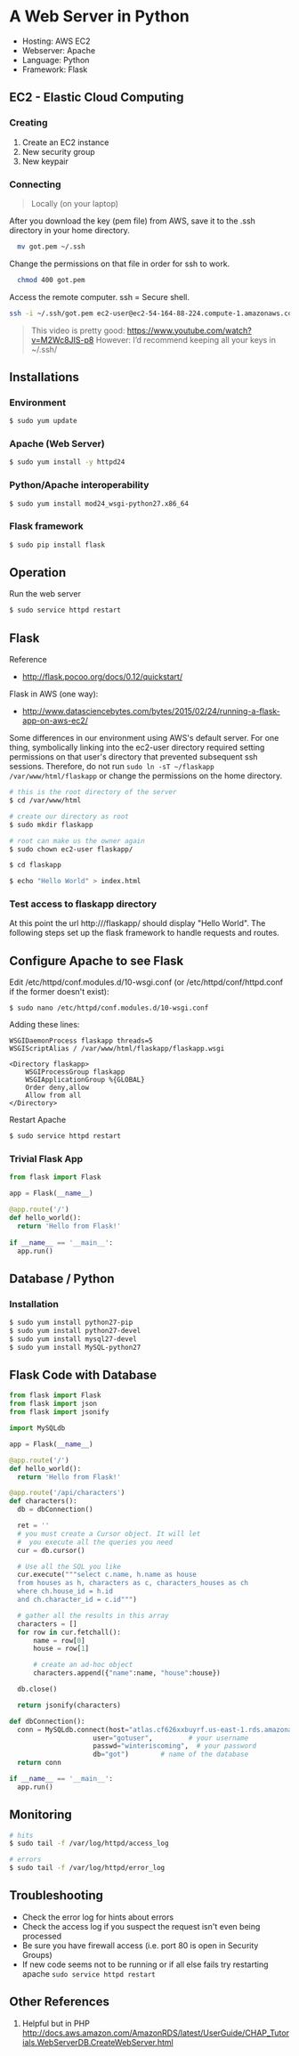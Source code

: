 # A Web Server in Python

* Hosting: AWS EC2
* Webserver: Apache
* Language: Python
* Framework: Flask

## EC2 - Elastic Cloud Computing

### Creating

1. Create an EC2 instance 
1. New security group
1. New keypair

### Connecting

> Locally (on your laptop)

After you download the key (pem file) from AWS, save it to the .ssh directory in your 
home directory.

```sh
  mv got.pem ~/.ssh
```

Change the permissions on that file in order for ssh to work.

```sh
  chmod 400 got.pem
```

Access the remote computer. ssh = Secure shell.

```sh
ssh -i ~/.ssh/got.pem ec2-user@ec2-54-164-88-224.compute-1.amazonaws.com
```

> This video is pretty good:
> https://www.youtube.com/watch?v=M2Wc8JIS-p8
> However:
> I’d recommend keeping all your keys in ~/.ssh/


## Installations

### Environment
```sh
$ sudo yum update
```

### Apache (Web Server)
```sh
$ sudo yum install -y httpd24 
```
### Python/Apache interoperability
```sh
$ sudo yum install mod24_wsgi-python27.x86_64
```

### Flask framework
```sh
$ sudo pip install flask
```

## Operation

Run the web server

```sh
$ sudo service httpd restart
```

## Flask

Reference 
* http://flask.pocoo.org/docs/0.12/quickstart/

Flask in AWS (one way):
* http://www.datasciencebytes.com/bytes/2015/02/24/running-a-flask-app-on-aws-ec2/

Some differences in our environment using AWS's default server. For one thing,
symbolically linking into the ec2-user directory required setting permissions
on that user's directory that prevented subsequent ssh sessions. Therefore, do not
run ```sudo ln -sT ~/flaskapp /var/www/html/flaskapp``` or change the permissions
on the home directory.

```sh
# this is the root directory of the server
$ cd /var/www/html

# create our directory as root
$ sudo mkdir flaskapp

# root can make us the owner again
$ sudo chown ec2-user flaskapp/

$ cd flaskapp

$ echo "Hello World" > index.html
```

### Test access to flaskapp directory

At this point the url http://<your server>/flaskapp/ should display "Hello World". The following 
steps set up the flask framework to handle requests and routes.

## Configure Apache to see Flask

Edit /etc/httpd/conf.modules.d/10-wsgi.conf (or /etc/httpd/conf/httpd.conf 
if the former doesn't exist):

```
$ sudo nano /etc/httpd/conf.modules.d/10-wsgi.conf
```

Adding these lines:

```
WSGIDaemonProcess flaskapp threads=5
WSGIScriptAlias / /var/www/html/flaskapp/flaskapp.wsgi

<Directory flaskapp>
    WSGIProcessGroup flaskapp
    WSGIApplicationGroup %{GLOBAL}
    Order deny,allow
    Allow from all
</Directory>
```

Restart Apache

```sh
$ sudo service httpd restart
```

### Trivial Flask App

```python
from flask import Flask

app = Flask(__name__)

@app.route('/')
def hello_world():
  return 'Hello from Flask!'
  
if __name__ == '__main__':
  app.run()

```

## Database / Python
   
### Installation

```sh
$ sudo yum install python27-pip
$ sudo yum install python27-devel
$ sudo yum install mysql27-devel
$ sudo yum install MySQL-python27
```

## Flask Code with Database

```python
from flask import Flask
from flask import json
from flask import jsonify

import MySQLdb

app = Flask(__name__)

@app.route('/')
def hello_world():
  return 'Hello from Flask!'

@app.route('/api/characters')
def characters():
  db = dbConnection()

  ret = ''
  # you must create a Cursor object. It will let
  #  you execute all the queries you need
  cur = db.cursor()

  # Use all the SQL you like
  cur.execute("""select c.name, h.name as house
  from houses as h, characters as c, characters_houses as ch
  where ch.house_id = h.id
  and ch.character_id = c.id""")

  # gather all the results in this array
  characters = []
  for row in cur.fetchall():
      name = row[0]
      house = row[1]

      # create an ad-hoc object
      characters.append({"name":name, "house":house})

  db.close()

  return jsonify(characters)

def dbConnection():
  conn = MySQLdb.connect(host="atlas.cf626xxbuyrf.us-east-1.rds.amazonaws.com",    # your host, usually localhost
                     user="gotuser",         # your username
                     passwd="winteriscoming",  # your password
                     db="got")        # name of the database
  return conn

if __name__ == '__main__':
  app.run()
```

## Monitoring

```sh
# hits
$ sudo tail -f /var/log/httpd/access_log

# errors
$ sudo tail -f /var/log/httpd/error_log
```

## Troubleshooting

* Check the error log for hints about errors
* Check the access log if you suspect the request isn't even being processed
* Be sure you have firewall access (i.e. port 80 is open in Security Groups)
* If new code seems not to be running or if all else fails try restarting apache
  ```sudo service httpd restart```
  

## Other References

1. Helpful but in PHP
    http://docs.aws.amazon.com/AmazonRDS/latest/UserGuide/CHAP_Tutorials.WebServerDB.CreateWebServer.html
